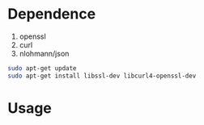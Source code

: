 # Dependence
1. openssl
2. curl
3. nlohmann/json
```bash
sudo apt-get update
sudo apt-get install libssl-dev libcurl4-openssl-dev
```
# Usage
```